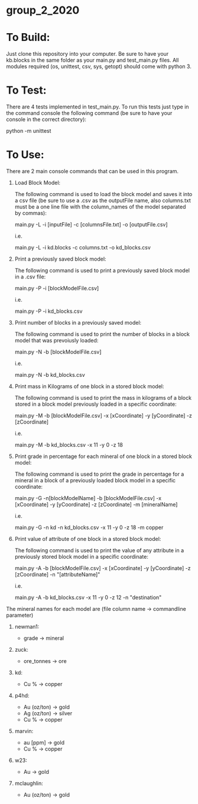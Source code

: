 # group_2_2020

# To Build:

Just clone this repository into your computer.
Be sure to have your kb.blocks in the same folder as your main.py and test_main.py files.
All modules required (os, unittest, csv, sys, getopt) should come with python 3.


# To Test:

There are 4 tests implemented in test_main.py.
To run this tests just type in the command console the following command (be sure to have your console in the correct directory):

python -m unittest


# To Use:

There are 2 main console commands that can be used in this program.

1. Load Block Model:

    The following command is used to load the block model and saves it into a csv file (be sure to use a .csv as the outputFile name, also columns.txt must be a one line file with the column_names of the model separated by commas):

    main.py -L -i [inputFile] -c [columnsFile.txt] -o [outputFile.csv]

    i.e.

    main.py -L -i kd.blocks -c columns.txt -o kd_blocks.csv

2. Print a previously saved block model:

    The following command is used to print a previously saved block model in a .csv file:

    main.py -P -i [blockModelFile.csv]

    i.e.

    main.py -P -i kd_blocks.csv

2. Print number of blocks in a previously saved model:

    The following command is used to print the number of blocks in a block model that was prevoiusly loaded:

    main.py -N -b [blockModelFile.csv]

    i.e.

    main.py -N -b kd_blocks.csv

3. Print mass in Kilograms of one block in a stored block model:

    The following command is used to print the mass in kilograms of a block stored in a block model previously loaded in a specific coordinate:

    main.py -M -b [blockModelFile.csv] -x [xCoordinate] -y [yCoordinate] -z [zCoordinate]

    i.e.

    main.py -M -b kd_blocks.csv -x 11 -y 0 -z 18

4. Print grade in percentage for each mineral of one block in a stored block model:

    The following command is used to print the grade in percentage for a mineral in a block of a previously loaded block model in a specific coordinate:

    main.py -G -n[blockModelName] -b [blockModelFile.csv] -x [xCoordinate] -y [yCoordinate] -z [zCoordinate] -m [mineralName]

    i.e.

    main.py -G -n kd -n kd_blocks.csv -x 11 -y 0 -z 18 -m copper

5. Print value of attribute of one block in a stored block model:

    The following command is used to print the value of any attribute in a previously stored block model in a specific coordinate:

    main.py -A -b [blockModelFile.csv] -x [xCoordinate] -y [yCoordinate] -z [zCoordinate] -n "[attributeName]"

    i.e.

    main.py -A -b kd_blocks.csv -x 11 -y 0 -z 12 -n "destination"

The mineral names for each model are (file column name -> commandline parameter)

1. newman1: 
    - grade -> mineral

2. zuck:
    - ore_tonnes -> ore

3. kd:
    - Cu % -> copper

4. p4hd:
    - Au (oz/ton) -> gold
    - Ag (oz/ton) -> silver
    - Cu % -> copper

5. marvin:
    - au [ppm] -> gold
    - Cu % -> copper

6. w23:
    - Au -> gold

7. mclaughlin:
    - Au (oz/ton) -> gold
